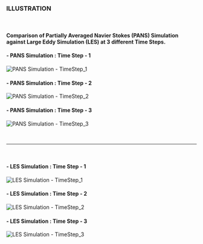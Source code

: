 ### ILLUSTRATION

<br>

#### Comparison of Partially Averaged Navier Stokes (PANS) Simulation against Large Eddy Simulation (LES) at 3 different Time Steps.

#### - PANS Simulation : Time Step - 1

![PANS Simulation - TimeStep_1](https://github.com/user-attachments/assets/c1e55489-8ab6-47ad-a9f0-f20adbfa3721)

#### - PANS Simulation : Time Step - 2

![PANS Simulation - TimeStep_2](https://github.com/user-attachments/assets/02005265-3f0b-42ce-b500-aa270c900d5f)

#### - PANS Simulation : Time Step - 3

![PANS Simulation - TimeStep_3](https://github.com/user-attachments/assets/77e41256-6a59-481a-9af0-7eb74ea498fc)

<br>
<hr>
<br>

#### - LES Simulation : Time Step - 1

![LES Simulation - TimeStep_1](https://github.com/user-attachments/assets/b40f6d09-c0e3-442a-8c4f-162c07217271)

#### - LES Simulation : Time Step - 2

![LES Simulation - TimeStep_2](https://github.com/user-attachments/assets/f5ef17e0-a2ee-4996-927f-6c894ae559c4)

#### - LES Simulation : Time Step - 3

![LES Simulation - TimeStep_3](https://github.com/user-attachments/assets/614bb2a5-ffa1-41d5-a8e3-a0256465667e)
